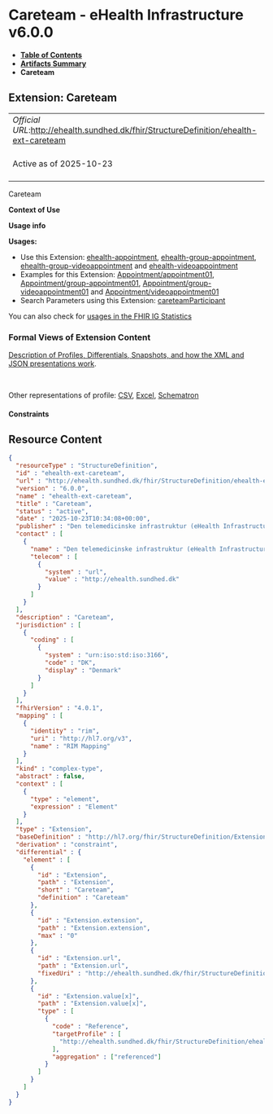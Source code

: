 # Careteam - eHealth Infrastructure v6.0.0

* [**Table of Contents**](toc.md)
* [**Artifacts Summary**](artifacts.md)
* **Careteam**

## Extension: Careteam 

| | |
| :--- | :--- |
| *Official URL*:http://ehealth.sundhed.dk/fhir/StructureDefinition/ehealth-ext-careteam | *Version*:6.0.0 |
| Active as of 2025-10-23 | *Computable Name*:ehealth-ext-careteam |

Careteam

**Context of Use**

**Usage info**

**Usages:**

* Use this Extension: [ehealth-appointment](StructureDefinition-ehealth-appointment.md), [ehealth-group-appointment](StructureDefinition-ehealth-group-appointment.md), [ehealth-group-videoappointment](StructureDefinition-ehealth-group-videoappointment.md) and [ehealth-videoappointment](StructureDefinition-ehealth-videoappointment.md)
* Examples for this Extension: [Appointment/appointment01](Appointment-appointment01.md), [Appointment/group-appointment01](Appointment-group-appointment01.md), [Appointment/group-videoappointment01](Appointment-group-videoappointment01.md) and [Appointment/videoappointment01](Appointment-videoappointment01.md)
* Search Parameters using this Extension: [careteamParticipant](SearchParameter-ehealth-appointment-search-careteam-participant.md)

You can also check for [usages in the FHIR IG Statistics](https://packages2.fhir.org/xig/dk.ehealth.sundhed.fhir.ig.core|current/StructureDefinition/ehealth-ext-careteam)

### Formal Views of Extension Content

 [Description of Profiles, Differentials, Snapshots, and how the XML and JSON presentations work](http://build.fhir.org/ig/FHIR/ig-guidance/readingIgs.html#structure-definitions). 

 

Other representations of profile: [CSV](StructureDefinition-ehealth-ext-careteam.csv), [Excel](StructureDefinition-ehealth-ext-careteam.xlsx), [Schematron](StructureDefinition-ehealth-ext-careteam.sch) 

#### Constraints



## Resource Content

```json
{
  "resourceType" : "StructureDefinition",
  "id" : "ehealth-ext-careteam",
  "url" : "http://ehealth.sundhed.dk/fhir/StructureDefinition/ehealth-ext-careteam",
  "version" : "6.0.0",
  "name" : "ehealth-ext-careteam",
  "title" : "Careteam",
  "status" : "active",
  "date" : "2025-10-23T10:34:08+00:00",
  "publisher" : "Den telemedicinske infrastruktur (eHealth Infrastructure)",
  "contact" : [
    {
      "name" : "Den telemedicinske infrastruktur (eHealth Infrastructure)",
      "telecom" : [
        {
          "system" : "url",
          "value" : "http://ehealth.sundhed.dk"
        }
      ]
    }
  ],
  "description" : "Careteam",
  "jurisdiction" : [
    {
      "coding" : [
        {
          "system" : "urn:iso:std:iso:3166",
          "code" : "DK",
          "display" : "Denmark"
        }
      ]
    }
  ],
  "fhirVersion" : "4.0.1",
  "mapping" : [
    {
      "identity" : "rim",
      "uri" : "http://hl7.org/v3",
      "name" : "RIM Mapping"
    }
  ],
  "kind" : "complex-type",
  "abstract" : false,
  "context" : [
    {
      "type" : "element",
      "expression" : "Element"
    }
  ],
  "type" : "Extension",
  "baseDefinition" : "http://hl7.org/fhir/StructureDefinition/Extension",
  "derivation" : "constraint",
  "differential" : {
    "element" : [
      {
        "id" : "Extension",
        "path" : "Extension",
        "short" : "Careteam",
        "definition" : "Careteam"
      },
      {
        "id" : "Extension.extension",
        "path" : "Extension.extension",
        "max" : "0"
      },
      {
        "id" : "Extension.url",
        "path" : "Extension.url",
        "fixedUri" : "http://ehealth.sundhed.dk/fhir/StructureDefinition/ehealth-ext-careteam"
      },
      {
        "id" : "Extension.value[x]",
        "path" : "Extension.value[x]",
        "type" : [
          {
            "code" : "Reference",
            "targetProfile" : [
              "http://ehealth.sundhed.dk/fhir/StructureDefinition/ehealth-careteam"
            ],
            "aggregation" : ["referenced"]
          }
        ]
      }
    ]
  }
}

```
